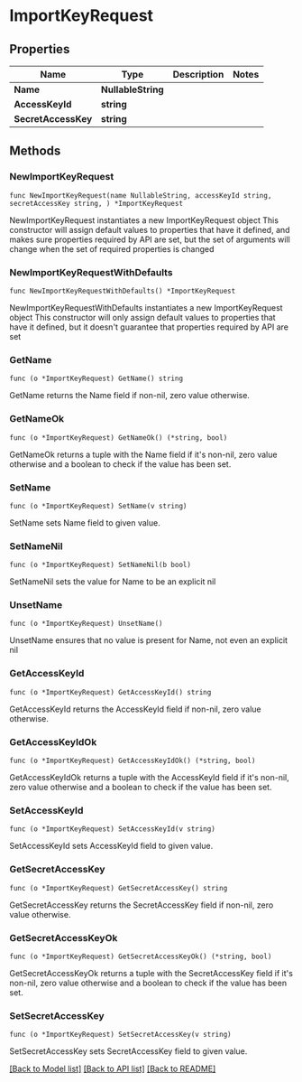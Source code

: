 # ImportKeyRequest

## Properties

Name | Type | Description | Notes
------------ | ------------- | ------------- | -------------
**Name** | **NullableString** |  | 
**AccessKeyId** | **string** |  | 
**SecretAccessKey** | **string** |  | 

## Methods

### NewImportKeyRequest

`func NewImportKeyRequest(name NullableString, accessKeyId string, secretAccessKey string, ) *ImportKeyRequest`

NewImportKeyRequest instantiates a new ImportKeyRequest object
This constructor will assign default values to properties that have it defined,
and makes sure properties required by API are set, but the set of arguments
will change when the set of required properties is changed

### NewImportKeyRequestWithDefaults

`func NewImportKeyRequestWithDefaults() *ImportKeyRequest`

NewImportKeyRequestWithDefaults instantiates a new ImportKeyRequest object
This constructor will only assign default values to properties that have it defined,
but it doesn't guarantee that properties required by API are set

### GetName

`func (o *ImportKeyRequest) GetName() string`

GetName returns the Name field if non-nil, zero value otherwise.

### GetNameOk

`func (o *ImportKeyRequest) GetNameOk() (*string, bool)`

GetNameOk returns a tuple with the Name field if it's non-nil, zero value otherwise
and a boolean to check if the value has been set.

### SetName

`func (o *ImportKeyRequest) SetName(v string)`

SetName sets Name field to given value.


### SetNameNil

`func (o *ImportKeyRequest) SetNameNil(b bool)`

 SetNameNil sets the value for Name to be an explicit nil

### UnsetName
`func (o *ImportKeyRequest) UnsetName()`

UnsetName ensures that no value is present for Name, not even an explicit nil
### GetAccessKeyId

`func (o *ImportKeyRequest) GetAccessKeyId() string`

GetAccessKeyId returns the AccessKeyId field if non-nil, zero value otherwise.

### GetAccessKeyIdOk

`func (o *ImportKeyRequest) GetAccessKeyIdOk() (*string, bool)`

GetAccessKeyIdOk returns a tuple with the AccessKeyId field if it's non-nil, zero value otherwise
and a boolean to check if the value has been set.

### SetAccessKeyId

`func (o *ImportKeyRequest) SetAccessKeyId(v string)`

SetAccessKeyId sets AccessKeyId field to given value.


### GetSecretAccessKey

`func (o *ImportKeyRequest) GetSecretAccessKey() string`

GetSecretAccessKey returns the SecretAccessKey field if non-nil, zero value otherwise.

### GetSecretAccessKeyOk

`func (o *ImportKeyRequest) GetSecretAccessKeyOk() (*string, bool)`

GetSecretAccessKeyOk returns a tuple with the SecretAccessKey field if it's non-nil, zero value otherwise
and a boolean to check if the value has been set.

### SetSecretAccessKey

`func (o *ImportKeyRequest) SetSecretAccessKey(v string)`

SetSecretAccessKey sets SecretAccessKey field to given value.



[[Back to Model list]](../README.md#documentation-for-models) [[Back to API list]](../README.md#documentation-for-api-endpoints) [[Back to README]](../README.md)


